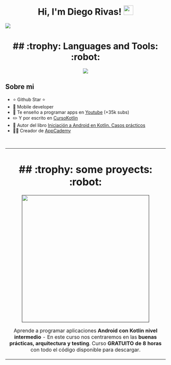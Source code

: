 <h1 align="center">
Hi, I'm Diego Rivas!
  <img src="" width="30"></h1>


<img src="https://i.postimg.cc/CLw3pZZ0/1678632810568.png">

<div align="center"> <h1>## :trophy: Languages and Tools: :robot:</h1></div>

 


<p align="center">
  <a href="https://skillicons.dev">
    <img src="https://skillicons.dev/icons?i=git,vim,ae,arduino,bash,blender,bootstrap,cpp,css,discord,electron,figma,firebase,git,github,html,js,laravel,linkedin,linux,mysql,nodejs,ps,php,postgres,pr,react,vscode,neovim,wordpress" />
  </a>
</p>

## Sobre mi

- ⭐ Github Star ⭐ 
- 📲 Mobile developer
- 🎥 Te enseño a programar apps en [Youtube](https://youtube.com/aristidevs?sub_confirmation=1) (+35k subs)
- ✏️ Y por escrito en [CursoKotlin](https://cursokotlin.com)
- 📗 Autor del libro [Iniciación a Android en Kotlin. Casos prácticos](https://www.paraninfo.es/catalogo/9788428340922/iniciacion-a-android-en-kotlin--casos-practicos)
- 🧑‍🏫 Creador de [AppCademy](https://appcademy.dev)
<br>

<table>
<tr>
<td width="100%">
  <div align="center"> <h1>## :trophy: some proyects: :robot:</h1></div>

<div align="center">
<a href=""https://https://github.com/DiegoRivasDev/woocomers-and-wordpress" target="_blank"><img src="https://i.postimg.cc/bvfdqH1r/15.png" width="400" alt=""></a>
<p>


</p>
<p>Aprende a programar aplicaciones <strong>Android con Kotlin nivel intermedio</strong> - En este curso nos centraremos en las <strong>buenas prácticas, arquitectura y testing</strong>. Curso <strong>GRATUITO de 8 horas</strong> con todo el código disponible para descargar.</p>
</div>
                                                                                      
</td>                                                    
</table>                            
